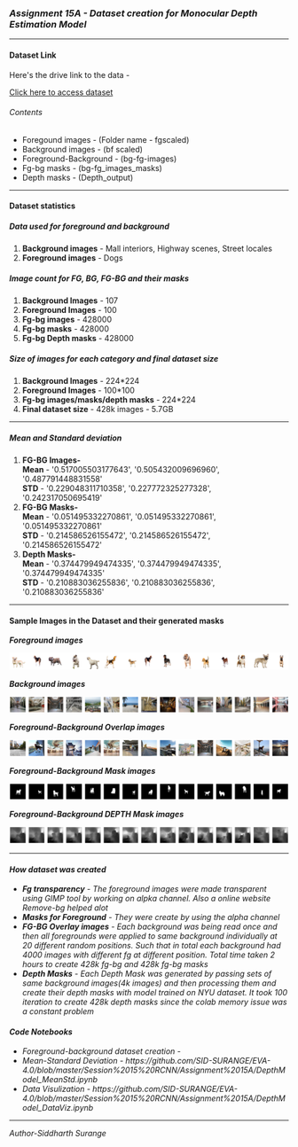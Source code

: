 <h3><i> Assignment 15A - Dataset creation for Monocular Depth Estimation Model </i></h3>
<hr>
<h4> Dataset Link </h4>
<p>Here's the drive link to the data -   
  
  [Click here to access dataset](https://drive.google.com/drive/folders/1uAsyblbBx3APE6TkcgwVbXvdeybQXge9?usp=sharing)

</p>
<h6>Contents</h6>
<ul>
  <li>Foregound images - (Folder name - fgscaled)</li>
  <li>Background images - (bf scaled)</li>
  <li>Foreground-Background - (bg-fg-images)</li>
  <li>Fg-bg masks - (bg-fg_images_masks)</li>
  <li>Depth masks - (Depth_output)</li>
</ul>
 
<hr>
<h4> Dataset statistics </h4>
<h5> Data used for foreground and background</h6>
<ol>
  <li><b>Background images</b> - Mall interiors, Highway scenes, Street locales</li>
  <li><b>Foreground images</b> - Dogs</li>
</ol>

<h5> Image count for FG, BG, FG-BG and their masks</h5>
<ol>
  <li><b>Background Images</b> - 107</li>
  <li><b>Foreground Images</b> - 100</li>
  <li><b>Fg-bg images</b> - 428000</li>
  <li><b>Fg-bg masks</b> - 428000</li>
  <li><b>Fg-bg Depth masks</b> - 428000</li>
</ol>

<h5> Size of images for each category and final dataset size</h4>
<ol>
  <li><b>Background Images</b> - 224*224</li>
  <li><b>Foreground Images</b> - 100*100</li>
  <li><b>Fg-bg images/masks/depth masks</b> - 224*224 </li>
  <li><b>Final dataset size</b> - 428k images - 5.7GB </li>
</ol>
<hr>
<h5> Mean and Standard deviation </h4>
<ol>
  <li><b>FG-BG Images-</b> <br>
    <B>Mean</b> - '0.517005503177643', '0.505432009696960', '0.487791448831558'<br>
    <b>STD</b> -  '0.229048311710358', '0.227772325277328', '0.242317050695419'</li>
  <li><b>FG-BG Masks-</b><br>
    <b>Mean</b> - '0.051495332270861', '0.051495332270861', '0.051495332270861'<BR>
    <b>STD</b>  - '0.214586526155472', '0.214586526155472', '0.214586526155472'</li>
  <li><b>Depth Masks-</b><br>
    <b>Mean</b> - '0.374479949474335', '0.374479949474335', '0.374479949474335'<BR>
    <b>STD</b>  - '0.210883036255836', '0.210883036255836', '0.210883036255836'</li>
</ol>
<hr>
<h4> Sample Images in the Dataset and their generated masks</h4>

<b><i> Foreground images</b>

![img](https://github.com/SID-SURANGE/EVA-4.0/blob/master/Session%2015%20RCNN/Assignment%2015A/Bg_images.png)

<b><i> Background images</b>

![img](https://github.com/SID-SURANGE/EVA-4.0/blob/master/Session%2015%20RCNN/Assignment%2015A/Fg_images.png)

<b><i> Foreground-Background Overlap images</b>

![img](https://github.com/SID-SURANGE/EVA-4.0/blob/master/Session%2015%20RCNN/Assignment%2015A/Fg-bg.png)

<b><i> Foreground-Background Mask images</b>

![img](https://github.com/SID-SURANGE/EVA-4.0/blob/master/Session%2015%20RCNN/Assignment%2015A/Fg-bg-mask.png)

<b><i> Foreground-Background DEPTH Mask images</b>

![img](https://github.com/SID-SURANGE/EVA-4.0/blob/master/Session%2015%20RCNN/Assignment%2015A/Depth-masks.png)

<hr>
<h4> How dataset was created</h4>
<ul>
  <li><b>Fg transparency</b> - The foreground images were made transparent using GIMP tool by working on alpka channel. Also a online website Remove-bg helped alot</li>
  <li><b>Masks for Foreground</b> - They were create by using the alpha channel</li>
  <li><b>FG-BG Overlay images</b> - Each background was being read once and then all foregrounds were applied to same background individually at 20 different random positions. Such that in total each background had 4000 images with different fg at different position. Total time taken 2 hours to create 428k fg-bg and 428k fg-bg masks</li>
  <li><b>Depth Masks</b> -  Each Depth Mask was generated by passing sets of same background images(4k images) and then processing them and create their depth masks with model trained on NYU dataset. It took 100 iteration to create 428k depth masks since the colab memory issue was a constant problem</li>
</ul>

<h4> Code Notebooks</h4>
<ul>
  <li>Foreground-background dataset creation - </li>
  <li>Mean-Standard Deviation - https://github.com/SID-SURANGE/EVA-4.0/blob/master/Session%2015%20RCNN/Assignment%2015A/DepthModel_MeanStd.ipynb </li>
  <li>Data Visulization - https://github.com/SID-SURANGE/EVA-4.0/blob/master/Session%2015%20RCNN/Assignment%2015A/DepthModel_DataViz.ipynb</li>
</ul>
  
<hr>
Author-Siddharth Surange

